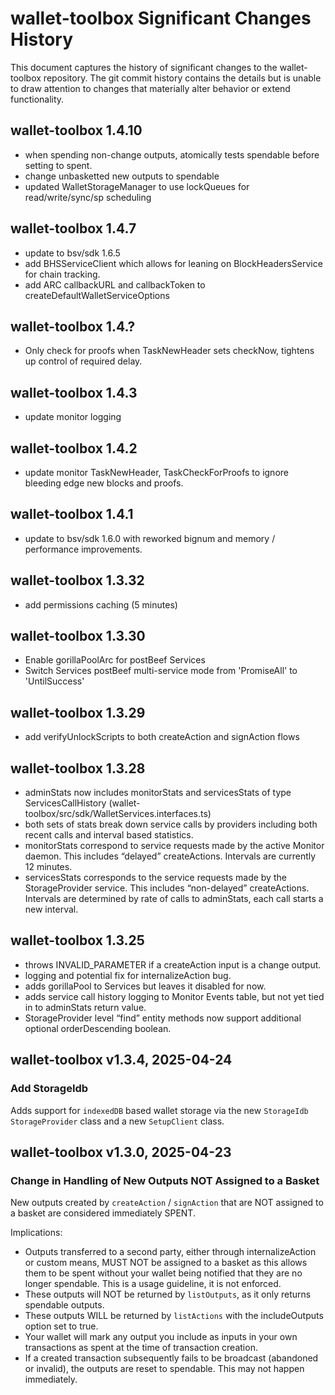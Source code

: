 # wallet-toolbox Significant Changes History

This document captures the history of significant changes to the wallet-toolbox repository.
The git commit history contains the details but is unable to draw
attention to changes that materially alter behavior or extend functionality.

## wallet-toolbox 1.4.10

- when spending non-change outputs, atomically tests spendable before setting to spent.
- change unbasketted new outputs to spendable
- updated WalletStorageManager to use lockQueues for read/write/sync/sp scheduling

## wallet-toolbox 1.4.7

- update to bsv/sdk 1.6.5
- add BHSServiceClient which allows for leaning on BlockHeadersService for chain tracking.
- add ARC callbackURL and callbackToken to createDefaultWalletServiceOptions

## wallet-toolbox 1.4.?

- Only check for proofs when TaskNewHeader sets checkNow, tightens up control of required delay.

## wallet-toolbox 1.4.3

- update monitor logging

## wallet-toolbox 1.4.2

- update monitor TaskNewHeader, TaskCheckForProofs to ignore bleeding edge new blocks and proofs.

## wallet-toolbox 1.4.1

- update to bsv/sdk 1.6.0 with reworked bignum and memory / performance improvements.

## wallet-toolbox 1.3.32

- add permissions caching (5 minutes)

## wallet-toolbox 1.3.30

- Enable gorillaPoolArc for postBeef Services
- Switch Services postBeef multi-service mode from 'PromiseAll' to 'UntilSuccess'

## wallet-toolbox 1.3.29

- add verifyUnlockScripts to both createAction and signAction flows
  
## wallet-toolbox 1.3.28

- adminStats now includes monitorStats and servicesStats of type ServicesCallHistory (wallet-toolbox/src/sdk/WalletServices.interfaces.ts)
- both sets of stats break down service calls by providers including both recent calls and interval based statistics.
- monitorStats correspond to service requests made by the active Monitor daemon. This includes “delayed” createActions. Intervals are currently 12 minutes.
- servicesStats corresponds to the service requests made by the StorageProvider service. This includes “non-delayed” createActions. Intervals are determined by rate of calls to adminStats, each call starts a new interval.

## wallet-toolbox 1.3.25

- throws INVALID_PARAMETER if a createAction input is a change output.
- logging and potential fix for internalizeAction bug.
- adds gorillaPool to Services but leaves it disabled for now.
- adds service call history logging to Monitor Events table, but not yet tied in to adminStats return value.
- StorageProvider level “find” entity methods now support additional optional orderDescending boolean.

## wallet-toolbox v1.3.4, 2025-04-24

### Add StorageIdb

Adds support for `indexedDB` based wallet storage via the new `StorageIdb` `StorageProvider` class and a new `SetupClient` class.

## wallet-toolbox v1.3.0, 2025-04-23

### Change in Handling of New Outputs NOT Assigned to a Basket

New outputs created by `createAction` / `signAction` that are NOT assigned to a basket are considered immediately SPENT.

Implications:

- Outputs transferred to a second party, either through internalizeAction or custom means, MUST NOT be assigned to a basket
as this allows them to be spent without your wallet being notified that they are no longer spendable. This is a usage guideline, it is not enforced.
- These outputs will NOT be returned by `listOutputs`, as it only returns spendable outputs.
- These outputs WILL be returned by `listActions` with the includeOutputs option set to true.
- Your wallet will mark any output you include as inputs in your own transactions as spent at the time of transaction creation.
- If a created transaction subsequently fails to be broadcast (abandoned or invalid), the outputs are reset to spendable. This may not happen immediately.